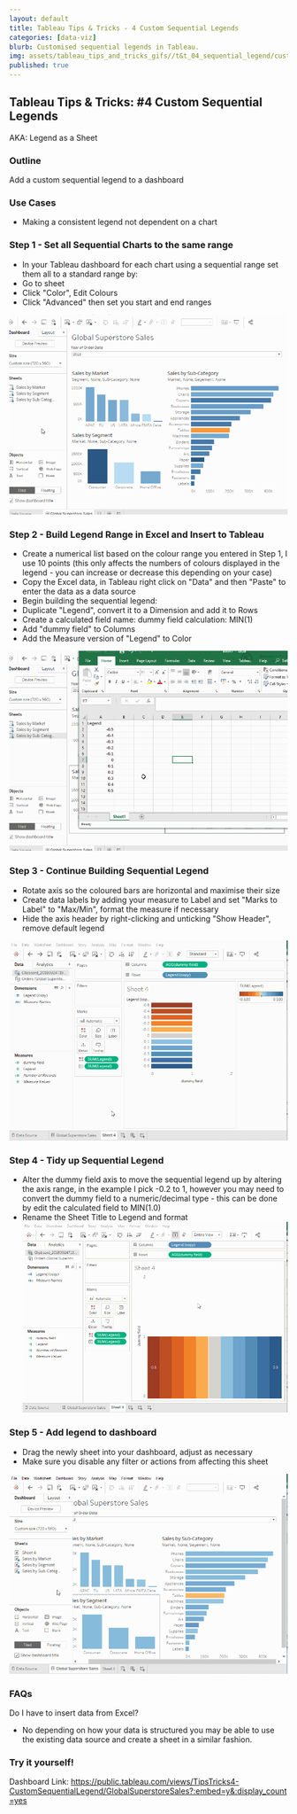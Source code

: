 ```yaml
---
layout: default
title: Tableau Tips & Tricks - 4 Custom Sequential Legends
categories: [data-viz]
blurb: Customised sequential legends in Tableau.
img: assets/tableau_tips_and_tricks_gifs//t&t_04_sequential_legend/custom_seq_legend_5_add_to_dash.gif 
published: true
---
```

## Tableau Tips & Tricks: #4 Custom Sequential Legends
AKA: Legend as a Sheet

### Outline

Add a custom sequential legend to a dashboard

### Use Cases
- Making a consistent legend not dependent on a chart

### Step 1 - Set all Sequential Charts to the same range
- In your Tableau dashboard for each chart using a sequential range set them all to a standard range by:
- Go to sheet
- Click "Color", Edit Colours
- Click "Advanced" then set you start and end ranges

![Step 1](/assets/tableau_tips_and_tricks_gifs//t&t_04_sequential_legend/custom_seq_legend_1_set_seq_for_all.gif "Step 1")


### Step 2 - Build Legend Range in Excel and Insert to Tableau
- Create a numerical list based on the colour range you entered in Step 1, I use 10 points (this only affects the numbers of colours displayed in the legend - you can increase or decrease this depending on your case)
- Copy the Excel data, in Tableau right click on "Data" and then "Paste" to enter the data as a data source
- Begin building the sequential legend:
- Duplicate "Legend", convert it to a Dimension and add it to Rows
- Create a calculated field
     name: dummy field
     calculation: MIN(1)
- Add "dummy field" to Columns
- Add the Measure version of "Legend" to Color

![Step 2](/assets/tableau_tips_and_tricks_gifs//t&t_04_sequential_legend/custom_seq_legend_2_excel_transfer.gif "Step 2")


### Step 3 - Continue Building Sequential Legend
- Rotate axis so the coloured bars are horizontal and maximise their size
- Create data labels by adding your measure to Label and set "Marks to Label" to "Max/Min", format the measure if necessary
- Hide the axis header by right-clicking and unticking "Show Header", remove default legend

![Step 3](/assets/tableau_tips_and_tricks_gifs//t&t_04_sequential_legend/custom_seq_legend_3_build_seq.gif "Step 3")


### Step 4 - Tidy up Sequential Legend
- Alter the dummy field axis to move the sequential legend up by altering the axis range, in the example I pick -0.2 to 1, however you may need to convert the dummy field to a numeric/decimal type - this can be done by edit the calculated field to MIN(1.0)
- Rename the Sheet Title to Legend and format
![Step 4](/assets/tableau_tips_and_tricks_gifs//t&t_04_sequential_legend/custom_seq_legend_4_tidy_up_seq.gif "Step 4")


### Step 5 - Add legend to dashboard
- Drag the newly sheet into your dashboard, adjust as necessary
- Make sure you disable any filter or actions from affecting this sheet

![Step 5](/assets/tableau_tips_and_tricks_gifs//t&t_04_sequential_legend/custom_seq_legend_5_add_to_dash.gif "Step 5")

### FAQs

Do I have to insert data from Excel?

- No depending on how your data is structured you may be able to use the existing data source and create a sheet in a similar fashion. 

### Try it yourself!
Dashboard Link: <https://public.tableau.com/views/TipsTricks4-CustomSequentialLegend/GlobalSuperstoreSales?:embed=y&:display_count=yes>
